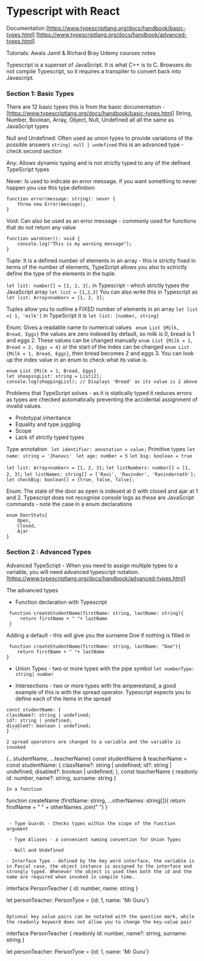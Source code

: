 # Typescript with React

 Documentation
 [https://www.typescriptlang.org/docs/handbook/basic-types.html]
 [https://www.typescriptlang.org/docs/handbook/advanced-types.html]

 Tutorials: Awais Jamil & Richard Bray Udemy courses notes

 Typescript is a superset of JavaScript. It is what C++ is to C. Browsers do not compile Typescript, so it requires a transpiler to convert back into Javascript.

### Section 1: Basic Types

There are 12 basic types this is from the basic documentation -   [https://www.typescriptlang.org/docs/handbook/basic-types.html]
String, Number, Boolean, Array, Object, Null, Undefined all all the same as JavaScript types

Null and Undefined: Often used as union types to provide variations of the possible answers ```string| null | undefined``` this is an advanced type - check second section

Any: Allows dynamic typing and is not strictly typed to any of the defined TypeScript types

Never: Is used to indicate an error message, if you want something to never happen you use this type definition
```
function error(message: string): never {
    throw new Error(message);
}
```
Void: Can also be used as an error message - commonly used for functions that do not return any value

```
function warnUser(): void {
    console.log("This is my warning message");
}
```

Tuple:
It is a defined number of elements in an array - this is strictly fixed in terms of the number of elements, TypeScript allows you also to sctrictly define the type of the elements in the tuple.

```let list: number[] = [1, 2, 3];``` in Typescript - which strictly types the JavaScript array ```let list = [1,2,3]``` You can also write this in Typescript as ```let list: Array<number> = [1, 2, 3];```

Tuples allow you to outline a FIXED number of elements in an array ```let list =[ 1, 'milk']``` in TypeScript it is ```let list: [number, string]```

Enum:
Gives a readable name to numerical values  ``` enum List {Milk, Bread, Eggs}``` the values are zero indexed by default, so milk is 0, bread is 1 and eggs 2. These values can be changed manually ```enum List {Milk = 1, Bread = 2, Eggs = 4}``` or the start of the index can be changed ```enum List {Milk = 1, Bread, Eggs}```, then bread becomes 2 and eggs 3. You can look up the index value in an enum to check what its value is.

```
enum List {Milk = 1, Bread, Eggs}
let shoopingList: string = List[2];
console.log(shoppingList); // Displays 'Bread' as its value is 2 above
```

Problems that TypeScript solves - as it is statically typed it reduces errors as types are checked automatically preventing the accidental assignment of invalid values. 
- Prototypal inheritance
- Equality and type juggling
- Scope
- Lack of strictly typed types

Type annotation
``` let identifier: annotation = value;``` 
Primitive types 
```let name: string = 'Jhanavi' ```
```let age: number = 5```
```let big: boolean = true```

```let list: Array<number> = [1, 2, 3];```
```let listNumbers: number[] = [1, 2, 3];``` 
```let listNames: string[] = ['Ravi', 'Ravinder', 'Ravindernath'];```
```let checkBig: boolean[] = [true, false, false];```

Enum: The state of the door as open is indexed at 0 with closed and ajar at 1 and 2. Typescript does not recognise console logs as these are JavaScript commands - note the case in a enum declarations

```
enum DoorStats{
    Open,
    Closed,
    Ajar
}
```
### Section 2 : Advanced Types

Advanced TypeScript - When you need to assign multiple types to a variable, you will need advanced typescript notation.
 [https://www.typescriptlang.org/docs/handbook/advanced-types.html]

 The advanced types
 - Function declaration with Typescript
```
 function createStudentName(firstName: string, lastName: string){
     return firstName + " "+ lastName
 }
 ```
 Adding a default - this will give you the surname Doe if nothing is filled in
 ```
  function createStudentName(firstName: string, lastName: "Doe"){
     return firstName + " "+ lastName
 }
 ```

 - Union Types - two or more types with the pipe symbol
 ```let numberType: string| number```
 
 - Intersections - two or more types with the amperestand, a good example of this is with the spread operator. Typescript expects you to define each of the items in the spread
 
``` {...studentName} is changed to 
const studentName: { 
className?: string | undefined; 
id?: string | undefined; 
disabled?: boolean | undefined; 
} ```

2 spread operators are changed to a variable and the variable is invoked

``` 
{...studentName, ...teacherName}
const studentName & teacherName = 
const studentName: { 
className?: string | undefined; 
id?: string | undefined; 
disabled?: boolean | undefined; 
}, 
const teacherName {
readonly id: number,
        name?: string,
        surname: string
}
```
In a function

```
function createName (firstName: string, ...otherNames: string[]){
    return firstName + " " + otherNames..join(" ")
}
```

 - Type Guards - Checks types within the scope of the function argument 

 - Type Aliases - a convenient naming convention for Union Types

 - Null and Undefined

- Interface Type - defined by the key word interface, the variable is in Pascal case, the object instance is assigned to the interface and strongly typed. Whenever the object is used then both the id and the name are required when invoked in compile time.

```
interface PersonTeacher {
    id: number,
    name: string
}

let personTeacher: PersonTyoe = {id: 1, name: 'Mr Guru'}
```

Optional key value pairs can be notated with the question mark, while the readonly keyword does not allow you to change the key-value pair

```
interface PersonTeacher {
readonly id: number,
        name?: string,
        surname: string
}

let personTeacher: PersonTyoe = {id: 1, name: 'Mr Guru'}
```

